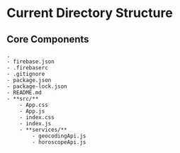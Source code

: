 # Current Directory Structure

## Core Components

```
.
- firebase.json
- .firebaserc
- .gitignore
- package.json
- package-lock.json
- README.md
- **src/**
    - App.css
    - App.js
    - index.css
    - index.js
    - **services/**
        - geocodingApi.js
        - horoscopeApi.js
```
